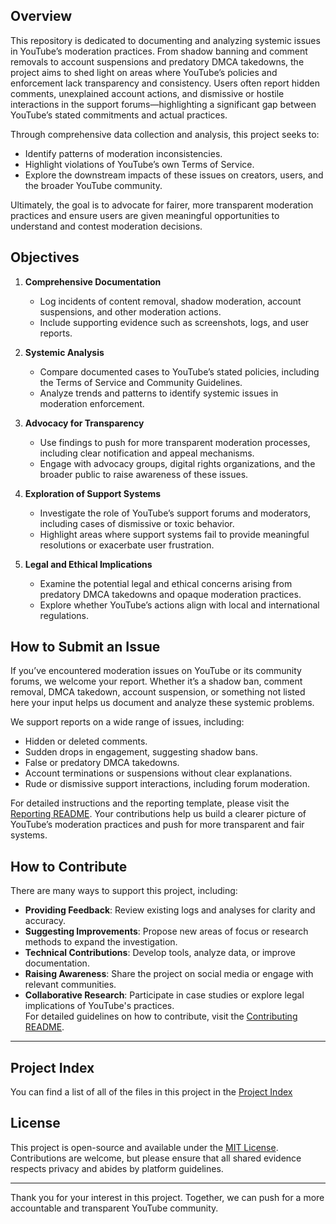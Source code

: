 ## Overview

This repository is dedicated to documenting and analyzing systemic issues in YouTube’s moderation practices. From shadow banning and comment removals to account suspensions and predatory DMCA takedowns, the project aims to shed light on areas where YouTube’s policies and enforcement lack transparency and consistency. Users often report hidden comments, unexplained account actions, and dismissive or hostile interactions in the support forums—highlighting a significant gap between YouTube’s stated commitments and actual practices.

Through comprehensive data collection and analysis, this project seeks to:
- Identify patterns of moderation inconsistencies.
- Highlight violations of YouTube’s own Terms of Service.
- Explore the downstream impacts of these issues on creators, users, and the broader YouTube community.

Ultimately, the goal is to advocate for fairer, more transparent moderation practices and ensure users are given meaningful opportunities to understand and contest moderation decisions.

## Objectives

1. **Comprehensive Documentation**
   - Log incidents of content removal, shadow moderation, account suspensions, and other moderation actions.
   - Include supporting evidence such as screenshots, logs, and user reports.

2. **Systemic Analysis**
   - Compare documented cases to YouTube’s stated policies, including the Terms of Service and Community Guidelines.
   - Analyze trends and patterns to identify systemic issues in moderation enforcement.

3. **Advocacy for Transparency**
   - Use findings to push for more transparent moderation processes, including clear notification and appeal mechanisms.
   - Engage with advocacy groups, digital rights organizations, and the broader public to raise awareness of these issues.

4. **Exploration of Support Systems**
   - Investigate the role of YouTube’s support forums and moderators, including cases of dismissive or toxic behavior.
   - Highlight areas where support systems fail to provide meaningful resolutions or exacerbate user frustration.

5. **Legal and Ethical Implications**
   - Examine the potential legal and ethical concerns arising from predatory DMCA takedowns and opaque moderation practices.
   - Explore whether YouTube’s actions align with local and international regulations.

## How to Submit an Issue  

If you’ve encountered moderation issues on YouTube or its community forums, we welcome your report. Whether it’s a shadow ban, comment removal, DMCA takedown, account suspension, or something not listed here your input helps us document and analyze these systemic problems.  

We support reports on a wide range of issues, including:  
- Hidden or deleted comments.  
- Sudden drops in engagement, suggesting shadow bans.  
- False or predatory DMCA takedowns.  
- Account terminations or suspensions without clear explanations.  
- Rude or dismissive support interactions, including forum moderation.  

For detailed instructions and the reporting template, please visit the [Reporting README](reporting/README.md). Your contributions help us build a clearer picture of YouTube’s moderation practices and push for more transparent and fair systems.  

## How to Contribute  

There are many ways to support this project, including:  
- **Providing Feedback**: Review existing logs and analyses for clarity and accuracy.  
- **Suggesting Improvements**: Propose new areas of focus or research methods to expand the investigation.  
- **Technical Contributions**: Develop tools, analyze data, or improve documentation.  
- **Raising Awareness**: Share the project on social media or engage with relevant communities.  
- **Collaborative Research**: Participate in case studies or explore legal implications of YouTube's practices.  
For detailed guidelines on how to contribute, visit the [Contributing README](contributing/README.md).  

---

## Project Index
You can find a list of all of the files in this project in the [Project Index](index.md)



## License

This project is open-source and available under the [MIT License](LICENSE). Contributions are welcome, but please ensure that all shared evidence respects privacy and abides by platform guidelines.

---

Thank you for your interest in this project. Together, we can push for a more accountable and transparent YouTube community.
